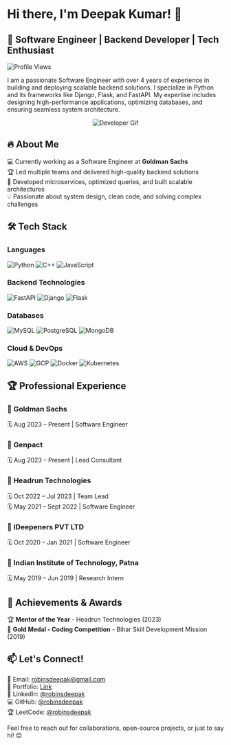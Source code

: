 # Hi there, I'm Deepak Kumar! 👋

## 🚀 Software Engineer | Backend Developer | Tech Enthusiast

![Profile Views](https://komarev.com/ghpvc/?username=robinsdeepak&color=blue)

I am a passionate Software Engineer with over 4 years of experience in building and deploying scalable backend solutions. I specialize in Python and its frameworks like Django, Flask, and FastAPI. My expertise includes designing high-performance applications, optimizing databases, and ensuring seamless system architecture.

<p align="center">
  <img src="https://media.giphy.com/media/qgQUggAC3Pfv687qPC/giphy.gif" alt="Developer Gif">
</p>

## 🔥 About Me
💻 Currently working as a Software Engineer at **Goldman Sachs**  
🏆 Led multiple teams and delivered high-quality backend solutions  
🚀 Developed microservices, optimized queries, and built scalable architectures  
💡 Passionate about system design, clean code, and solving complex challenges  

## 🛠️ Tech Stack
### Languages
![Python](https://img.shields.io/badge/Python-3776AB?style=for-the-badge&logo=python&logoColor=white)
![C++](https://img.shields.io/badge/C%2B%2B-00599C?style=for-the-badge&logo=c%2B%2B&logoColor=white)
![JavaScript](https://img.shields.io/badge/JavaScript-F7DF1E?style=for-the-badge&logo=javascript&logoColor=black)

### Backend Technologies
![FastAPI](https://img.shields.io/badge/FastAPI-009688?style=for-the-badge&logo=fastapi&logoColor=white)
![Django](https://img.shields.io/badge/Django-092E20?style=for-the-badge&logo=django&logoColor=white)
![Flask](https://img.shields.io/badge/Flask-000000?style=for-the-badge&logo=flask&logoColor=white)

### Databases
![MySQL](https://img.shields.io/badge/MySQL-4479A1?style=for-the-badge&logo=mysql&logoColor=white)
![PostgreSQL](https://img.shields.io/badge/PostgreSQL-336791?style=for-the-badge&logo=postgresql&logoColor=white)
![MongoDB](https://img.shields.io/badge/MongoDB-47A248?style=for-the-badge&logo=mongodb&logoColor=white)

### Cloud & DevOps
![AWS](https://img.shields.io/badge/AWS-232F3E?style=for-the-badge&logo=amazon-aws&logoColor=white)
![GCP](https://img.shields.io/badge/GCP-4285F4?style=for-the-badge&logo=google-cloud&logoColor=white)
![Docker](https://img.shields.io/badge/Docker-2496ED?style=for-the-badge&logo=docker&logoColor=white)
![Kubernetes](https://img.shields.io/badge/Kubernetes-326CE5?style=for-the-badge&logo=kubernetes&logoColor=white)


## 🏆 Professional Experience  

### 💼 **Goldman Sachs**  
🗓 Aug 2023 – Present | Software Engineer

### 💼 **Genpact**  
🗓 Aug 2023 – Present | Lead Consultant  

### 💼 **Headrun Technologies**  
🗓 Oct 2022 – Jul 2023 | Team Lead  
🗓 May 2021 – Sept 2022 | Software Engineer  

### 💼 **IDeepeners PVT LTD**  
🗓 Oct 2020 – Jan 2021 | Software Engineer  

### 💼 **Indian Institute of Technology, Patna**  
🗓 May 2019 – Jun 2019 | Research Intern  

## 🏅 Achievements & Awards
🏆 **Mentor of the Year** - Headrun Technologies (2023)  
🏅 **Gold Medal - Coding Competition** - Bihar Skill Development Mission (2019)  

## 📫 Let's Connect!
📩 Email: robinsdeepak@gmail.com  
🚀 Portfolio: [Link](https://robinsdeepak.in)  
💼 LinkedIn: [@robinsdeepak](https://www.linkedin.com/in/robinsdeepak)  
💻 GitHub: [@robinsdeepak](https://github.com/robinsdeepak)  
🏆 LeetCode: [@robinsdeepak](https://leetcode.com/robinsdeepak)  

Feel free to reach out for collaborations, open-source projects, or just to say hi! 😊

